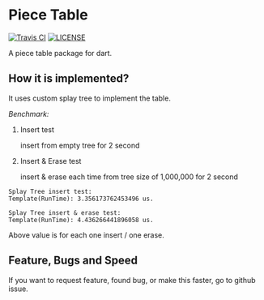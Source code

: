 # Piece Table

[![Travis CI](https://img.shields.io/travis/buttercrab/piece_table)](https://travis-ci.org/buttercrab/piece_table)
[![LICENSE](https://img.shields.io/github/license/buttercrab/piece_table)](https://github.com/buttercrab/piece_table/blob/master/LICENSE)

A piece table package for dart. 

## How it is implemented?

It uses custom splay tree to implement the table.

_Benchmark:_

1. Insert test
   
   insert from empty tree for 2 second
2. Insert & Erase test

   insert & erase each time from tree size of 1,000,000 for 2 second 

```
Splay Tree insert test:
Template(RunTime): 3.356173762453496 us.

Splay Tree insert & erase test:
Template(RunTime): 4.436266441896058 us.
```

Above value is for each one insert / one erase.

## Feature, Bugs and Speed

If you want to request feature, found bug, or make this faster, go to github issue.

